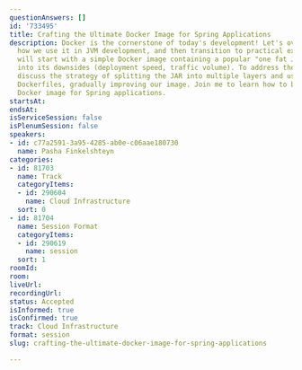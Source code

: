 ```yaml
---
questionAnswers: []
id: '733495'
title: Crafting the Ultimate Docker Image for Spring Applications
description: Docker is the cornerstone of today's development! Let's overview quickly
  how we use it in JVM development, and then transition to practical examples. We
  will start with a simple Docker image containing a popular "one fat JAR" and look
  into its downsides (deployment speed, traffic volume). To address them, we will
  discuss the strategy of splitting the JAR into multiple layers and using multistage
  Dockerfiles, gradually improving our image. Join me to learn how to build the ultimate
  Docker image for Spring applications.
startsAt:
endsAt:
isServiceSession: false
isPlenumSession: false
speakers:
- id: c77a2591-3a95-4285-ab0e-c06aae180730
  name: Pasha Finkelshteyn
categories:
- id: 81703
  name: Track
  categoryItems:
  - id: 290604
    name: Cloud Infrastructure
  sort: 0
- id: 81704
  name: Session Format
  categoryItems:
  - id: 290619
    name: session
  sort: 1
roomId:
room:
liveUrl:
recordingUrl:
status: Accepted
isInformed: true
isConfirmed: true
track: Cloud Infrastructure
format: session
slug: crafting-the-ultimate-docker-image-for-spring-applications

---
```

